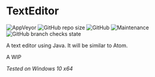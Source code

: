 # TextEditor
![AppVeyor](https://img.shields.io/appveyor/build/TerabyteTB/TextEditor)
![GitHub repo size](https://img.shields.io/github/repo-size/TerabyteTB/TextEditor)
![GitHub](https://img.shields.io/github/license/TerabyteTB/TextEditor)
![Maintenance](https://img.shields.io/maintenance/yes/2021)
![GitHub branch checks state](https://img.shields.io/github/checks-status/TerabyteTB/TextEditor/main)

A text editor using Java. It will be similar to Atom.

A WIP

*Tested on Windows 10 x64*
 
